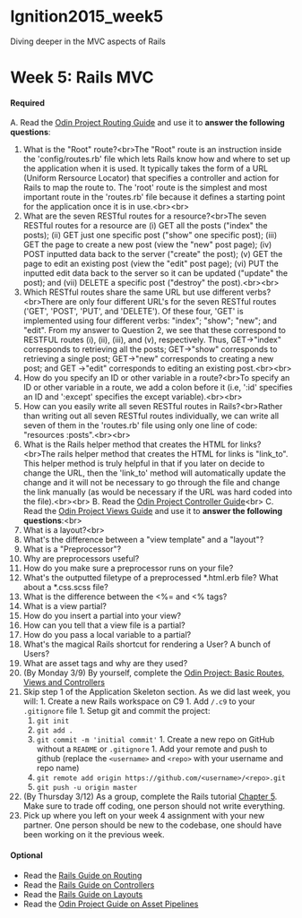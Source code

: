 # Ignition2015_week5
Diving deeper in the MVC aspects of Rails

# Week 5: Rails MVC

#### Required 
A. Read the [Odin Project Routing Guide](http://www.theodinproject.com/ruby-on-rails/routing) and use it to <strong>answer the following questions</strong>:
  1. What is the "Root" route?<br\>The "Root" route is an instruction inside the 'config/routes.rb' file which lets Rails know how and where to set up the application when it is used.  It typically takes the form of a URL (Uniform Rersource Locator) that specifies a controller and action for Rails to map the route to.  The 'root' route is the simplest and most important route in the 'routes.rb' file because it defines a starting point for the application once it is in use.<br\><br\>
  2. What are the seven RESTful routes for a resource?<br\>The seven RESTful routes for a resource are (i) GET all the posts ("index" the posts); (ii) GET just one specific post ("show" one specific post); (iii) GET the page to create a new post (view the "new" post page); (iv) POST inputted data back to the server ("create" the post); (v) GET the page to edit an existing post (view the "edit" post page); (vi) PUT the inputted edit data back to the server so it can be updated ("update" the post); and (vii) DELETE a specific post ("destroy" the post).<br\><br\>
  3. Which RESTful routes share the same URL but use different verbs?<br\>There are only four different URL's for the seven RESTful routes ('GET', 'POST', 'PUT', and 'DELETE').  Of these four, 'GET' is implemented using four different verbs: "index"; "show"; "new"; and "edit".  From my answer to Question 2, we see that these correspond to RESTFUL routes (i), (ii), (iii), and (v), respectively.  Thus, GET->"index" corresponds to retrieving all the posts; GET->"show" corresponds to retrieving a single post; GET->"new" corresponds to creating a new post; and GET ->"edit" corresponds to editing an existing post.<br\><br\>
  4. How do you specify an ID or other variable in a route?<br\>To specify an ID or other variable in a route, we add a colon before it (i.e, ':id' specifies an ID and ':except' specifies the except variable).<br\><br\>
  5. How can you easily write all seven RESTful routes in Rails?<br\>Rather than writing out all seven RESTful routes individually, we can write all seven of them in the 'routes.rb' file using only one line of code: "resources :posts".<br\><br\>
  6. What is the Rails helper method that creates the HTML for links?<br\>The rails helper method that creates the HTML for links is "link_to".  This helper method is truly helpful in that if you later on decide to change the URL, then the 'link_to' method will automatically update the change and it will not be necessary to go through the file and change the link manually (as would be necessary if the URL was hard coded into the file).<br\><br\>
B. Read the [Odin Project Controller Guide](http://www.theodinproject.com/ruby-on-rails/controllers)<br\>
C. Read the [Odin Project Views Guide](http://www.theodinproject.com/ruby-on-rails/views) and use it to <strong>answer the following questions</strong>:<br\>
  1. What is a layout?<br\>
  1. What's the difference between a "view template" and a "layout"?
  1. What is a "Preprocessor"?
  1. Why are preprocessors useful?
  1. How do you make sure a preprocessor runs on your file?
  1. What's the outputted filetype of a preprocessed *.html.erb file? What about a *.css.scss file?
  1. What is the difference between the <%= and <% tags?
  1. What is a view partial?
  1. How do you insert a partial into your view?
  1. How can you tell that a view file is a partial?
  1. How do you pass a local variable to a partial?
  1. What's the magical Rails shortcut for rendering a User? A bunch of Users?
  1. What are asset tags and why are they used?
1. (By Monday 3/9) By yourself, complete the [Odin Project: Basic Routes, Views and Controllers](http://www.theodinproject.com/ruby-on-rails/basic-routes-views-and-controllers)
  1. Skip step 1 of the Application Skeleton section.  As we did last week, you will:
    1. Create a new Rails workspace on C9
    1. Add `/.c9` to your `.gitignore` file
    1. Setup git and commit the project:
      1. `git init`
      2. `git add .`
      3. `git commit -m 'initial commit'`
    1. Create a new repo on GitHub without a `README` or `.gitignore`
    1. Add your remote and push to github (replace the `<username>` and `<repo>` with your username and repo name)
      1. `git remote add origin https://github.com/<username>/<repo>.git`
      2. `git push -u origin master`
1. (By Thursday 3/12) As a group, complete the Rails tutorial [Chapter 5](https://www.railstutorial.org/book/filling_in_the_layout#top). Make sure to trade off coding, one person should not write everything.  
  1. Pick up where you left on your week 4 assignment with your new partner.  One person should be new to the codebase, one should have been working on it the previous week.

#### Optional
- Read the [Rails Guide on Routing](http://guides.rubyonrails.org/routing.html)
- Read the [Rails Guide on Controllers](http://guides.rubyonrails.org/action_controller_overview.html)
- Read the [Rails Guide on Layouts](http://guides.rubyonrails.org/layouts_and_rendering.html)
- Read the [Odin Project Guide on Asset Pipelines](http://www.theodinproject.com/ruby-on-rails/the-asset-pipeline)
